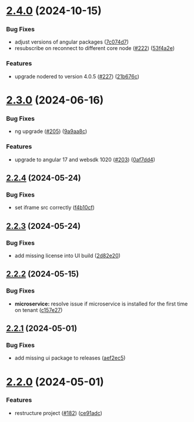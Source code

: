 # [2.4.0](https://github.com/SoftwareAG/cumulocity-node-red/compare/v2.3.0...v2.4.0) (2024-10-15)


### Bug Fixes

* adjust versions of angular packages ([7c074d7](https://github.com/SoftwareAG/cumulocity-node-red/commit/7c074d71fb65aca431540341b301986de4876042))
* resubscribe on reconnect to different core node ([#222](https://github.com/SoftwareAG/cumulocity-node-red/issues/222)) ([53f4a2e](https://github.com/SoftwareAG/cumulocity-node-red/commit/53f4a2e1441a80e46a314e3281c0a928ffd8c355))


### Features

* upgrade nodered to version 4.0.5 ([#227](https://github.com/SoftwareAG/cumulocity-node-red/issues/227)) ([21b676c](https://github.com/SoftwareAG/cumulocity-node-red/commit/21b676ca67079d4f0fccb3414aee94597790b2ab))

# [2.3.0](https://github.com/SoftwareAG/cumulocity-node-red/compare/v2.2.4...v2.3.0) (2024-06-16)


### Bug Fixes

* ng upgrade ([#205](https://github.com/SoftwareAG/cumulocity-node-red/issues/205)) ([9a9aa8c](https://github.com/SoftwareAG/cumulocity-node-red/commit/9a9aa8c497cf5bcd4f22dee6ebbb20ad691f670c))


### Features

* upgrade to angular 17 and websdk 1020 ([#203](https://github.com/SoftwareAG/cumulocity-node-red/issues/203)) ([0af7dd4](https://github.com/SoftwareAG/cumulocity-node-red/commit/0af7dd45a0ff6c7d78ced6cc1f33f982a4ef388f))

## [2.2.4](https://github.com/SoftwareAG/cumulocity-node-red/compare/v2.2.3...v2.2.4) (2024-05-24)


### Bug Fixes

* set iframe src correctly ([f4b10cf](https://github.com/SoftwareAG/cumulocity-node-red/commit/f4b10cf41f14616efa6b6017b2aa995b62b52f95))

## [2.2.3](https://github.com/SoftwareAG/cumulocity-node-red/compare/v2.2.2...v2.2.3) (2024-05-24)


### Bug Fixes

* add missing license into UI build ([2d82e20](https://github.com/SoftwareAG/cumulocity-node-red/commit/2d82e20f3aa04dec6c6269cd21e262924719ee91))

## [2.2.2](https://github.com/SoftwareAG/cumulocity-node-red/compare/v2.2.1...v2.2.2) (2024-05-15)


### Bug Fixes

* **microservice:** resolve issue if microservice is installed for the first time on tenant ([c157e27](https://github.com/SoftwareAG/cumulocity-node-red/commit/c157e277f8b1d41c6b3557671183781412ec4501))

## [2.2.1](https://github.com/SoftwareAG/cumulocity-node-red/compare/v2.2.0...v2.2.1) (2024-05-01)


### Bug Fixes

* add missing ui package to releases ([aef2ec5](https://github.com/SoftwareAG/cumulocity-node-red/commit/aef2ec541e8e28aa5381a1d36d01015ebeb6e859))

# [2.2.0](https://github.com/SoftwareAG/cumulocity-node-red/compare/v2.1.2...v2.2.0) (2024-05-01)


### Features

* restructure project ([#182](https://github.com/SoftwareAG/cumulocity-node-red/issues/182)) ([ce91adc](https://github.com/SoftwareAG/cumulocity-node-red/commit/ce91adc1335484092bdc27d92202cf63ee75faed))
